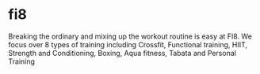 # fi8
Breaking the ordinary and mixing up the workout routine is easy at FI8. We focus over 8 types of training including Crossfit, Functional training, HIIT, Strength and Conditioning, Boxing, Aqua fitness, Tabata and Personal Training
